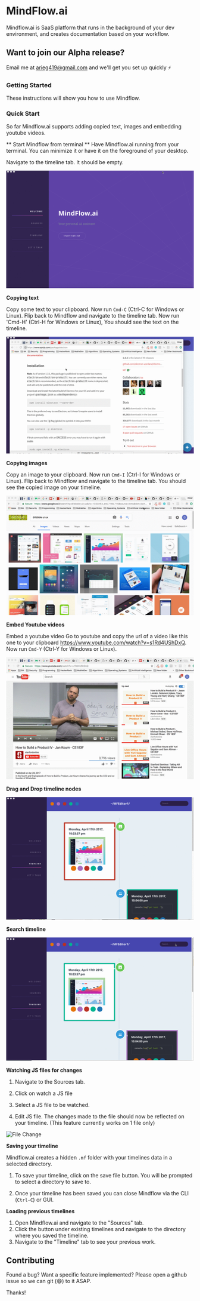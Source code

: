 # MindFlow.ai
Mindflow.ai is SaaS platform that runs in the background of your dev environment, and creates documentation based on your workflow.

## Want to join our Alpha release?
Email me at arieg419@gmail.com and we'll get you set up quickly :zap:

### Getting Started

These instructions will show you how to use Mindflow.

### Quick Start

So far Mindflow.ai supports adding copied text, images and embedding youtube videos.

** Start Mindflow from terminal ** Have Mindflow.ai running from your terminal. You can minimize it or have it on the foreground of your desktop.

Navigate to the timeline tab. It should be empty.

![Getting Started](https://github.com/Arieg419/Mindflow.ai/blob/master/assets/img/mindflow_intro.gif "Get started")

**Copying text**

Copy some text to your clipboard. Now run `Cmd-C` (Ctrl-C for Windows or Linux). Flip back to Mindflow and navigate to the timeline tab.
Now run 'Cmd-H' (Ctrl-H for Windows or Linux), You should see the text on the timeline.

![Copy text](https://github.com/Arieg419/Mindflow.ai/blob/master/assets/img/mindflow_copytext.gif "Copy text")


**Copying images**

Copy an image to your clipboard. Now run `Cmd-I` (Ctrl-I for Windows or Linux). Flip back to Mindflow and navigate to the timeline tab. You should see the copied image on your timeline.

![Copy images](https://github.com/Arieg419/Mindflow.ai/blob/master/assets/img/mindflow_copyimage.gif "Get started")

**Embed Youtube videos**

Embed a youtube video Go to youtube and copy the url of a video like this one to your clipboard https://www.youtube.com/watch?v=s1Rd4UShDxQ. Now run `Cmd-Y` (Ctrl-Y for Windows or Linux).

![Embed yt vid](https://github.com/Arieg419/Mindflow.ai/blob/master/assets/img/mindflow_video.gif "Get started")

**Drag and Drop timeline nodes**

![d&d](https://github.com/Arieg419/Mindflow.ai/blob/master/assets/img/mindflow_dragAndDrop.gif "Get started")

**Search timeline**

![Search timeline](https://github.com/Arieg419/Mindflow.ai/blob/master/assets/img/mindflow_search.gif "Search timeline")


**Watching JS files for changes**

1. Navigate to the Sources tab.

2. Click on watch a JS file

3. Select a JS file to be watched.

4. Edit JS file. The changes made to the file should now be reflected on your timeline.
(This feature currently works on 1 file only)

![File Change](https://github.com/Arieg419/MindFlowElectron/blob/master/assets/img/mindflow_code_snippet.gif "File Change")

**Saving your timeline**

Mindflow.ai creates a hidden `.mf` folder with your timelines data in a selected directory.

1. To save your timeline, click on the save file button. You will be prompted to select a directory to save to.

2. Once your timeline has been saved you can close Mindflow via the CLI (`Ctrl-C`) or GUI.

**Loading previous timelines**
 1. Open Mindflow.ai and navigate to the "Sources" tab.
 2. Click the button under existing timelines and navigate to the directory where you saved the timeline.
 3. Navigate to the "Timeline" tab to see your previous work.

## Contributing

Found a bug? Want a specific feature implemented? Please open a github issue so we can git (😄) to it ASAP.

Thanks!
